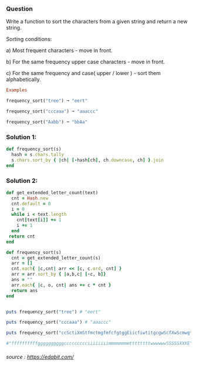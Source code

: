 ### Question

Write a function to sort the characters from a given string and return a new string. 

Sorting conditions:

a) Most frequent characters - move in front.

b) For the same frequency upper case characters - move in front.

c) For the same frequency and case( upper / lower ) - sort them alphabetically.

```ruby
Examples

frequency_sort("tree") ➞ "eert"

frequency_sort("cccaaa") ➞ "aaaccc"

frequency_sort("Aabb") ➞ "bbAa"
```

### Solution 1:

```ruby
def frequency_sort(s)
  hash = s.chars.tally
  s.chars.sort_by { |ch| [-hash[ch], ch.downcase, ch] }.join
end
```

### Solution 2:

```ruby
def get_extended_letter_count(text)
  cnt = Hash.new
  cnt.default = 0
  i = 0
  while i < text.length
    cnt[text[i]] += 1
    i += 1
  end
 return cnt
end

def frequency_sort(s)
  cnt = get_extended_letter_count(s)
  arr = []
  cnt.each{ |c,cnt| arr << [c, c.ord, cnt] }
  arr = arr.sort_by { |a,b,c| [-c, b]}
  ans = ""
  arr.each{ |c, o, cnt| ans += c * cnt }
  return ans
end


puts frequency_sort("tree") # "eert"

puts frequency_sort("cccaaa") # "aaaccc"

puts frequency_sort("ccSctiXmStfmctmgfmfcfgtggEiicfiwtitgcgwScfXwScmwgtmfwigmifgfmSfwitgX") 

#"ffffffffffggggggggggccccccccciiiiiiiimmmmmmmmttttttttwwwwwwSSSSSXXXE"
```
###### source : https://edabit.com/

